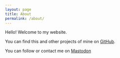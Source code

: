 ```yaml
---
layout: page
title: About
permalink: /about/
---
```


Hello! Welcome to my website.

You can find this and other projects of mine on  [GitHub](https://github.com/ajnx).

You can follow or contact me on [Mastodon](https://mastodon.online/@Alan)
